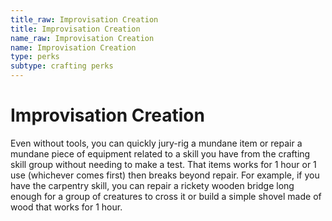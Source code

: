 ```yaml
---
title_raw: Improvisation Creation
title: Improvisation Creation
name_raw: Improvisation Creation
name: Improvisation Creation
type: perks
subtype: crafting perks
---
```


# Improvisation Creation

Even without tools, you can quickly jury-rig a mundane item or repair a mundane piece of equipment related to a skill you have from the crafting skill group without needing to make a test. That items works for 1 hour or 1 use (whichever comes first) then breaks beyond repair. For example, if you have the carpentry skill, you can repair a rickety wooden bridge long enough for a group of creatures to cross it or build a simple shovel made of wood that works for 1 hour.
